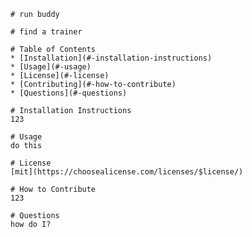 
    # run buddy
    
    # find a trainer

    # Table of Contents
    * [Installation](#-installation-instructions)
    * [Usage](#-usage)
    * [License](#-license)
    * [Contributing](#-how-to-contribute)
    * [Questions](#-questions)

    # Installation Instructions
    123

    # Usage
    do this

    # License
    [mit](https://choosealicense.com/licenses/$license/)

    # How to Contribute
    123

    # Questions
    how do I?
  
